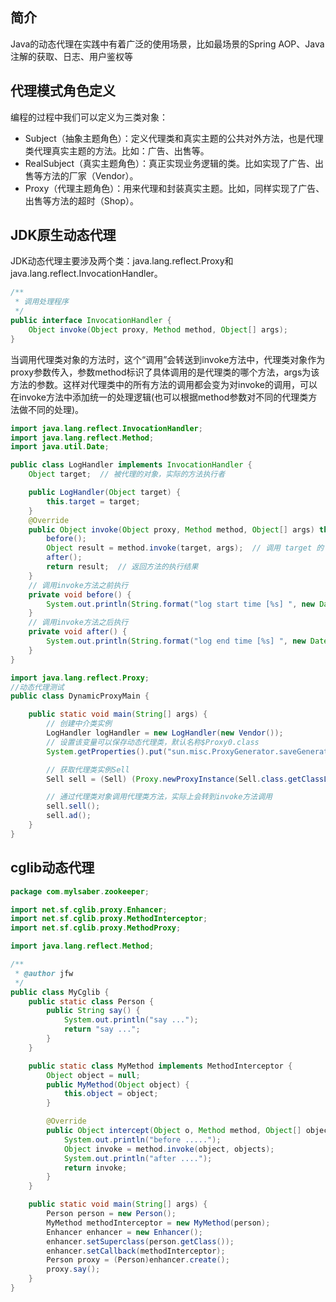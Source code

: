 ## 简介

Java的动态代理在实践中有着广泛的使用场景，比如最场景的Spring AOP、Java注解的获取、日志、用户鉴权等

## 代理模式角色定义

编程的过程中我们可以定义为三类对象：

- Subject（抽象主题角色）：定义代理类和真实主题的公共对外方法，也是代理类代理真实主题的方法。比如：广告、出售等。
- RealSubject（真实主题角色）：真正实现业务逻辑的类。比如实现了广告、出售等方法的厂家（Vendor）。
- Proxy（代理主题角色）：用来代理和封装真实主题。比如，同样实现了广告、出售等方法的超时（Shop）。

## JDK原生动态代理

JDK动态代理主要涉及两个类：java.lang.reflect.Proxy和java.lang.reflect.InvocationHandler。

```java
/**
 * 调用处理程序
 */
public interface InvocationHandler { 
    Object invoke(Object proxy, Method method, Object[] args); 
}
```

当调用代理类对象的方法时，这个“调用”会转送到invoke方法中，代理类对象作为proxy参数传入，参数method标识了具体调用的是代理类的哪个方法，args为该方法的参数。这样对代理类中的所有方法的调用都会变为对invoke的调用，可以在invoke方法中添加统一的处理逻辑(也可以根据method参数对不同的代理类方法做不同的处理)。

```java
import java.lang.reflect.InvocationHandler;
import java.lang.reflect.Method;
import java.util.Date;

public class LogHandler implements InvocationHandler {
    Object target;  // 被代理的对象，实际的方法执行者

    public LogHandler(Object target) {
        this.target = target;
    }
    @Override
    public Object invoke(Object proxy, Method method, Object[] args) throws Throwable {
        before();
        Object result = method.invoke(target, args);  // 调用 target 的 method 方法
        after();
        return result;  // 返回方法的执行结果
    }
    // 调用invoke方法之前执行
    private void before() {
        System.out.println(String.format("log start time [%s] ", new Date()));
    }
    // 调用invoke方法之后执行
    private void after() {
        System.out.println(String.format("log end time [%s] ", new Date()));
    }
}
```

```java
import java.lang.reflect.Proxy;
//动态代理测试
public class DynamicProxyMain {

	public static void main(String[] args) {
		// 创建中介类实例
		LogHandler logHandler = new LogHandler(new Vendor());
		// 设置该变量可以保存动态代理类，默认名称$Proxy0.class
		System.getProperties().put("sun.misc.ProxyGenerator.saveGeneratedFiles", "true");

		// 获取代理类实例Sell
		Sell sell = (Sell) (Proxy.newProxyInstance(Sell.class.getClassLoader(), new Class[]{Sell.class},logHandler));

		// 通过代理类对象调用代理类方法，实际上会转到invoke方法调用
		sell.sell();
		sell.ad();
	}
}
```

## cglib动态代理

```java
package com.mylsaber.zookeeper;

import net.sf.cglib.proxy.Enhancer;
import net.sf.cglib.proxy.MethodInterceptor;
import net.sf.cglib.proxy.MethodProxy;

import java.lang.reflect.Method;

/**
 * @author jfw
 */
public class MyCglib {
    public static class Person {
        public String say() {
            System.out.println("say ...");
            return "say ...";
        }
    }

    public static class MyMethod implements MethodInterceptor {
        Object object = null;
        public MyMethod(Object object) {
            this.object = object;
        }

        @Override
        public Object intercept(Object o, Method method, Object[] objects, MethodProxy methodProxy) throws Throwable {
            System.out.println("before .....");
            Object invoke = method.invoke(object, objects);
            System.out.println("after ....");
            return invoke;
        }
    }

    public static void main(String[] args) {
        Person person = new Person();
        MyMethod methodInterceptor = new MyMethod(person);
        Enhancer enhancer = new Enhancer();
        enhancer.setSuperclass(person.getClass());
        enhancer.setCallback(methodInterceptor);
        Person proxy = (Person)enhancer.create();
        proxy.say();
    }
}
```

